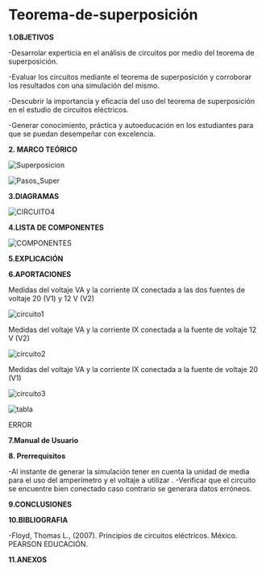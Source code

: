 # Teorema-de-superposición 
**1.OBJETIVOS**

-Desarrolar experticia en el análisis de circuitos por medio del teorema de superposición. 

-Evaluar los circuitos mediante el teorema de superposición y corroborar los resultados con una simulación del mismo. 

-Descubrir la importancia y eficacia del uso del teorema de superposición en el estudio de circuitos eléctricos. 

-Generar conocimiento, práctica y autoeducación en los estudiantes para que se puedan desempeñar con excelencia. 

**2. MARCO TEÓRICO**

![Superposicion](https://github.com/Katherine01-Arevalo/Teorema-de-superposicion/blob/main/img/Superposicion.jpg)

![Pasos_Super](https://github.com/Katherine01-Arevalo/Teorema-de-superposicion/blob/main/img/Pasos_Super.jpg)

**3.DIAGRAMAS**

![CIRCUITO4](https://github.com/Katherine01-Arevalo/Teorema-de-superposicion/blob/main/img/circuitoL4.png)

**4.LISTA DE COMPONENTES**

![COMPONENTES](https://github.com/Katherine01-Arevalo/Teorema-de-superposicion/blob/main/img/componentes4.png)

**5.EXPLICACIÓN**


**6.APORTACIONES**

Medidas del voltaje VA y la corriente  IX  conectada a las dos fuentes  de voltaje 20 (V1)   y 12 V (V2)

![circuito1](https://github.com/Katherine01-Arevalo/Teorema-de-superposicion/blob/main/img/circuito%20completo.png)

Medidas del voltaje VA y la corriente  IX  conectada a la fuente de  voltaje 12 V (V2)

![circuito2](https://github.com/Katherine01-Arevalo/Teorema-de-superposicion/blob/main/img/circuito%20con%20fuente%2012v.png)
  
Medidas del voltaje VA y la corriente  IX  conectada a la fuente de  voltaje 20 (V1) 

![circuito3](https://github.com/Katherine01-Arevalo/Teorema-de-superposicion/blob/main/img/circuito%20con%20fuente%2020v.png)


![tabla](https://github.com/Katherine01-Arevalo/Teorema-de-superposicion/blob/main/img/TABLA.png)

ERROR

**7.Manual de Usuario**

**8. Prerrequisitos**

-Al instante de generar la simulación tener en cuenta la unidad de media para el uso del amperímetro y el voltaje a utilizar .
-Verificar que el circuito se encuentre bien conectado caso contrario se generara datos erróneos.

**9.CONCLUSIONES**

**10.BIBLIOGRAFIA**

-Floyd, Thomas L., (2007). Principios de circuitos eléctricos. México. PEARSON EDUCACIÓN.

**11.ANEXOS**

